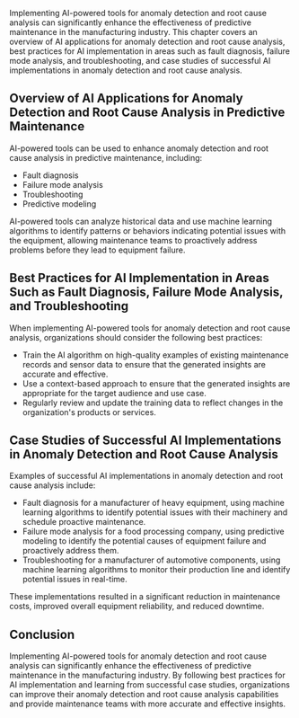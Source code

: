 
Implementing AI-powered tools for anomaly detection and root cause analysis can significantly enhance the effectiveness of predictive maintenance in the manufacturing industry. This chapter covers an overview of AI applications for anomaly detection and root cause analysis, best practices for AI implementation in areas such as fault diagnosis, failure mode analysis, and troubleshooting, and case studies of successful AI implementations in anomaly detection and root cause analysis.

Overview of AI Applications for Anomaly Detection and Root Cause Analysis in Predictive Maintenance
---------------------------------------------------------------------------------------------------

AI-powered tools can be used to enhance anomaly detection and root cause analysis in predictive maintenance, including:

* Fault diagnosis
* Failure mode analysis
* Troubleshooting
* Predictive modeling

AI-powered tools can analyze historical data and use machine learning algorithms to identify patterns or behaviors indicating potential issues with the equipment, allowing maintenance teams to proactively address problems before they lead to equipment failure.

Best Practices for AI Implementation in Areas Such as Fault Diagnosis, Failure Mode Analysis, and Troubleshooting
-----------------------------------------------------------------------------------------------------------------

When implementing AI-powered tools for anomaly detection and root cause analysis, organizations should consider the following best practices:

* Train the AI algorithm on high-quality examples of existing maintenance records and sensor data to ensure that the generated insights are accurate and effective.
* Use a context-based approach to ensure that the generated insights are appropriate for the target audience and use case.
* Regularly review and update the training data to reflect changes in the organization's products or services.

Case Studies of Successful AI Implementations in Anomaly Detection and Root Cause Analysis
------------------------------------------------------------------------------------------

Examples of successful AI implementations in anomaly detection and root cause analysis include:

* Fault diagnosis for a manufacturer of heavy equipment, using machine learning algorithms to identify potential issues with their machinery and schedule proactive maintenance.
* Failure mode analysis for a food processing company, using predictive modeling to identify the potential causes of equipment failure and proactively address them.
* Troubleshooting for a manufacturer of automotive components, using machine learning algorithms to monitor their production line and identify potential issues in real-time.

These implementations resulted in a significant reduction in maintenance costs, improved overall equipment reliability, and reduced downtime.

Conclusion
----------

Implementing AI-powered tools for anomaly detection and root cause analysis can significantly enhance the effectiveness of predictive maintenance in the manufacturing industry. By following best practices for AI implementation and learning from successful case studies, organizations can improve their anomaly detection and root cause analysis capabilities and provide maintenance teams with more accurate and effective insights.
